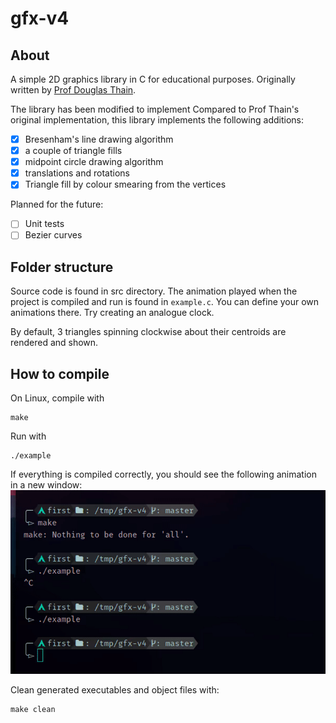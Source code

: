 # gfx-v4

## About
A simple 2D graphics library in C for educational purposes. Originally written by [Prof Douglas Thain](https://www3.nd.edu/~dthain/courses/cse20211/fall2013/gfx/).  


The library has been modified to implement
Compared to Prof Thain's original implementation, this library implements the following additions:
- [x] Bresenham's line drawing algorithm
- [x] a couple of triangle fills
- [x] midpoint circle drawing algorithm
- [x] translations and rotations  
- [x] Triangle fill by colour smearing from the vertices  

Planned for the future:
- [ ] Unit tests
- [ ] Bezier curves

## Folder structure
Source code is found in src directory. The animation played when the project is compiled and run is found in `example.c`.
You can define your own animations there. Try creating an analogue clock.  

By default, 3 triangles spinning clockwise about their centroids are rendered and shown.  


## How to compile
On Linux, compile with
```
make
```
Run with
```
./example
```
If everything is compiled correctly, you should see the following animation in a new window:
![demo](https://raw.githubusercontent.com/0xLeo/gfx-v4/master/assets/demo_triangles.gif)

Clean generated executables and object files with:
```
make clean
```
